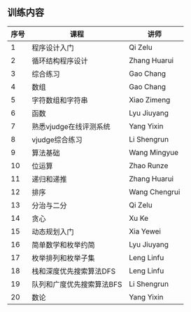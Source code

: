 ## 训练内容


| 序号 | 课程             | 讲师             |
|----|----------------|----------------|
| 1  | 程序设计入门         | Qi Zelu        |
| 2  | 循环结构程序设计       | Zhang Huarui   |
| 3  | 综合练习           | Gao Chang      |
| 4  | 数组             | Gao Chang      |
| 5  | 字符数组和字符串       | Xiao Zimeng    |
| 6  | 函数             | Lyu Jiuyang    |
| 7  | 熟悉vjudge在线评测系统 | Yang Yixin     |
| 8  | vjudge综合练习     | Li Shengrun    |
| 9  | 算法基础           | Wang Mingyue   |
| 10 | 位运算            | Zhao Runze     |
| 11 | 递归和递推          | Zhang Huarui   |
| 12 | 排序             | Wang Chengrui  |
| 13 | 分治与二分          | Qi Zelu        |
| 14 | 贪心             | Xu Ke          |
| 15 | 动态规划入门         | Xia Yewei      |
| 16 | 简单数学和枚举约简      | Lyu Jiuyang    |
| 17 | 枚举排列和枚举子集      | Leng Linfu     |
| 18 | 栈和深度优先搜索算法DFS  | Leng Linfu     |
| 19 | 队列和广度优先搜索算法BFS | Li Shengrun    |
| 20 | 数论             | Yang Yixin     |


